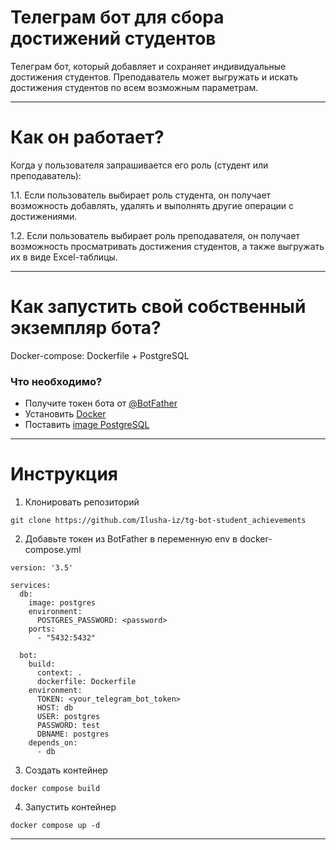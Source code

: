 # Телеграм бот для сбора достижений студентов


Телеграм бот, который добавляет и сохраняет индивидуальные достижения студентов. Преподаватель может выгружать и искать достижения студентов по всем возможным параметрам.
_____

# Как он работает?
Когда у пользователя запрашивается его роль (студент или преподаватель):

1.1. Если пользователь выбирает роль студента, он получает возможность добавлять, удалять и выполнять другие операции с достижениями.

1.2. Если пользователь выбирает роль преподавателя, он получает возможность просматривать достижения студентов, а также выгружать их в виде Excel-таблицы.

_____

# Как запустить свой собственный экземпляр бота?

Docker-compose: Dockerfile + PostgreSQL

### Что необходимо?

- Получите токен бота от [@BotFather](https://t.me/BotFather)
- Установить [Docker](https://www.docker.com/products/docker-desktop/)
- Поставить [image PostgreSQL](https://hub.docker.com/_/postgres)
____

# Инструкция
1. Клонировать репозиторий
```
git clone https://github.com/Ilusha-iz/tg-bot-student_achievements
```
2. Добавьте токен из BotFather  в переменную env в docker-compose.yml
```
version: '3.5'

services:
  db:
    image: postgres
    environment:
      POSTGRES_PASSWORD: <password>
    ports:
      - "5432:5432"

  bot:
    build:
      context: .
      dockerfile: Dockerfile
    environment:
      TOKEN: <your_telegram_bot_token>
      HOST: db
      USER: postgres
      PASSWORD: test
      DBNAME: postgres
    depends_on:
      - db

```

3. Создать контейнер
```
docker compose build
```

4. Запустить контейнер
```
docker compose up -d
```
____



